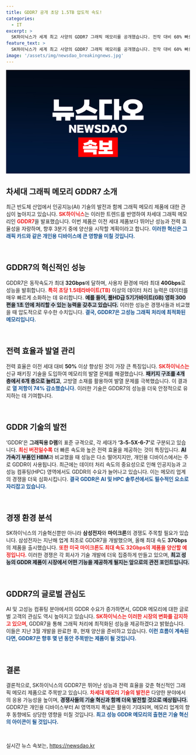 ```yaml
---
title: GDDR7 공개 초당 1.5TB 압도적 속도!
categories:
  - IT
excerpt: >
  SK하이닉스가 세계 최고 사양의 GDDR7 그래픽 메모리를 공개했습니다. 전작 대비 60% 빠르고, 열 저항 74% 감소! AI와 게임기에서의 성능 혁신이 기대됩니다. 3분기 중 양산을 시작합니다. 궁금하시다면 클릭하세요!
feature_text: >
  SK하이닉스가 세계 최고 사양의 GDDR7 그래픽 메모리를 공개했습니다. 전작 대비 60% 빠르고, 열 저항 74% 감소! AI와 게임기에서의 성능 혁신이 기대됩니다. 3분기 중 양산을 시작합니다. 궁금하시다면 클릭하세요!
image: '/assets/img/newsdao_breakingnews.jpg'
---
```


<p><img src="/assets/img/newsdao_breakingnews.jpg" alt="pcversion 속보" /></p>

<h2 data-ke-size="size26">차세대 그래픽 메모리 GDDR7 소개</h2>

<p data-ke-size="size16">최근 반도체 산업에서 인공지능(AI) 기술의 발전과 함께 그래픽 메모리 제품에 대한 관심이 높아지고 있습니다. <b><span style="color: #ee2323;">SK하이닉스</span></b>는 이러한 트렌드를 반영하여 차세대 그래픽 메모리인 <b><span style="color: #ee2323;">GDDR7</span></b>을 발표했습니다. 이번 제품은 이전 세대 제품보다 뛰어난 성능과 전력 효율성을 자랑하며, 향후 3분기 중에 양산을 시작할 계획이라고 합니다. <b><span style="color: #1a5490;">이러한 혁신은 그래픽 카드와 같은 개인용 디바이스에 큰 영향을 미칠 것입니다.</span></b></p>

<p data-ke-size="size16">&nbsp;</p>

<h2 data-ke-size="size26">GDDR7의 혁신적인 성능</h2>

<p data-ke-size="size16">GDDR7은 동작속도가 최대 <b>32Gbps</b>에 달하며, 사용자 환경에 따라 최대 <b>40Gbps</b>로 성능을 발휘합니다. <b><span style="color: #ee2323;">특히 초당 1.5테라바이트(TB)</span></b> 이상의 데이터 처리 능력은 데이터를 매우 빠르게 소화하는 데 유리합니다. <b><span style="background-color: #21538527;">예를 들어, 풀HD급 5기가바이트(GB) 영화 300편을 1초 안에 처리할 수 있는 능력을 갖추고 있습니다.</span></b> 이러한 성능은 경쟁사들과 비교했을 때 압도적으로 우수한 수치입니다. <b><span style="color: #1a5490;">결국, GDDR7은 고성능 그래픽 처리에 최적화된 메모리입니다.</span></b></p>

<p data-ke-size="size16">&nbsp;</p>

<h2 data-ke-size="size26">전력 효율과 발열 관리</h2>

<p data-ke-size="size16">전력 효율은 이전 세대 대비 <b>50%</b> 이상 향상된 것이 가장 큰 특징입니다. <b><span style="color: #ee2323;">SK하이닉스는 </span></b>신규 패키징 기술을 도입하여 메모리의 발열 문제를 해결했습니다. <b><span style="background-color: #21538527;">패키지 구조를 4개 층에서 6개 층으로 늘리고</span></b>, 고방열 소재를 활용하여 발열 문제를 극복했습니다. 이 결과로 <b><span style="color: #1a5490;">열 저항이 74% 감소했습니다.</span></b> 이러한 기술은 GDDR7의 성능을 더욱 안정적으로 유지하는 데 기여합니다.</p>

<p data-ke-size="size16">&nbsp;</p>

<h2 data-ke-size="size26">GDDR 기술의 발전</h2>

<p data-ke-size="size16">‘GDDR’은 <b>그래픽용 D램</b>의 표준 규격으로, 각 세대가 <b>‘3-5-5X-6-7’</b>로 구분되고 있습니다. <b><span style="color: #ee2323;">최신 버전일수록</span></b> 더 빠른 속도와 높은 전력 효율을 제공하는 것이 특징입니다. <b><span style="background-color: #21538527;">AI 가속기 부품인 HBM</span></b>과 비교했을 때 성능은 다소 떨어지지만, 개인용 디바이스에서는 주로 GDDR이 사용됩니다. 최근에는 데이터 처리 속도의 중요성으로 인해 인공지능과 고성능 컴퓨팅(HPC) 영역에서도 GDDR의 수요가 늘어나고 있습니다. 이는 메모리 업계의 경쟁을 더욱 심화시킵니다. <b><span style="color: #1a5490;">결국 GDDR은 AI 및 HPC 솔루션에서도 필수적인 요소로 자리잡고 있습니다.</span></b></p>

<p data-ke-size="size16">&nbsp;</p>

<h2 data-ke-size="size26">경쟁 환경 분석</h2>

<p data-ke-size="size16">SK하이닉스의 기술혁신뿐만 아니라 <b>삼성전자</b>와 <b>마이크론</b>의 경쟁도 주목할 필요가 있습니다. 삼성전자는 지난해 업계 최초로 GDDR7을 개발했으며, 올해 최대 속도 <b>37Gbps</b>의 제품을 출시했습니다. <b><span style="color: #ee2323;">또한 미국 마이크론도 최대 속도 32Gbps의 제품을 양산할 예정입니다.</span></b> 이러한 경쟁은 각 회사가 기술 개발에 더욱 집중하게 만들고 있으며, <b><span style="background-color: #21538527;">최고 성능의 GDDR 제품이 시장에서 어떤 기능을 제공하게 될지는 앞으로의 관전 포인트입니다.</span></b></p>

<p data-ke-size="size16">&nbsp;</p>

<h2 data-ke-size="size26">GDDR7의 글로벌 관심도</h2>

<p data-ke-size="size16">AI 및 고성능 컴퓨팅 분야에서의 GDDR 수요가 증가하면서, GDDR 메모리에 대한 글로벌 고객의 관심도 역시 높아지고 있습니다. <b><span style="color: #ee2323;">SK하이닉스는 이러한 시장의 변화를 감지하고 있으며</span></b>, GDDR7을 통해 그래픽 처리에 최적화된 성능을 제공하겠다고 밝혔습니다. 이들은 지난 3월 개발을 완료한 후, 현재 양산을 준비하고 있습니다. <b><span style="color: #1a5490;">이런 흐름이 계속된다면, GDDR7은 향후 몇 년 동안 주목받는 제품이 될 것입니다.</span></b></p>

<p data-ke-size="size16">&nbsp;</p>

<h2 data-ke-size="size26">결론</h2>

<p data-ke-size="size16">결론적으로, SK하이닉스의 GDDR7은 뛰어난 성능과 전력 효율을 갖춘 혁신적인 그래픽 메모리 제품으로 주목받고 있습니다. <b><span style="color: #ee2323;">차세대 메모리 기술의 발전은</span></b> 다양한 분야에서의 응용 가능성을 높이며, <b><span style="background-color: #21538527;">경쟁사들의 기술 혁신과 함께 더욱 발전할 것으로 예상됩니다.</span></b> GDDR7은 개인용 디바이스부터 AI 영역까지 폭넓은 활용이 기대되며, 메모리 업계의 향후 동향에도 상당한 영향을 미칠 것입니다. <b><span style="color: #1a5490;">최고 성능 GDDR 메모리의 출현은 기술 혁신의 아이콘이 될 것입니다.</span></b></p>

<p data-ke-size="size16">&nbsp;</p>
실시간 뉴스 속보는, <a href="https://newsdao.kr" rel="dofollow">https://newsdao.kr</a>


